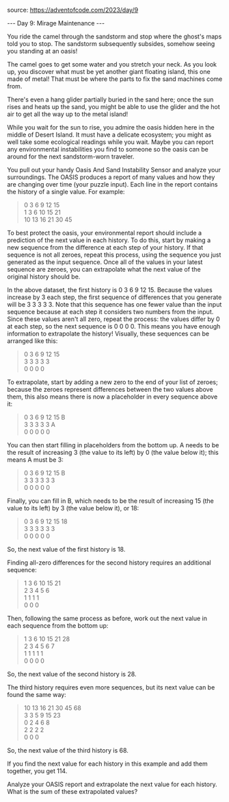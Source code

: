 source: https://adventofcode.com/2023/day/9

--- Day 9: Mirage Maintenance ---

You ride the camel through the sandstorm and stop where the ghost's maps told you to stop. The sandstorm subsequently subsides, somehow seeing you standing at an oasis!

The camel goes to get some water and you stretch your neck. As you look up, you discover what must be yet another giant floating island, this one made of metal! That must be where the parts to fix the sand machines come from.

There's even a hang glider partially buried in the sand here; once the sun rises and heats up the sand, you might be able to use the glider and the hot air to get all the way up to the metal island!

While you wait for the sun to rise, you admire the oasis hidden here in the middle of Desert Island. It must have a delicate ecosystem; you might as well take some ecological readings while you wait. Maybe you can report any environmental instabilities you find to someone so the oasis can be around for the next sandstorm-worn traveler.

You pull out your handy Oasis And Sand Instability Sensor and analyze your surroundings. The OASIS produces a report of many values and how they are changing over time (your puzzle input). Each line in the report contains the history of a single value. For example:

>0 3 6 9 12 15\
>1 3 6 10 15 21\
>10 13 16 21 30 45
> 
To best protect the oasis, your environmental report should include a prediction of the next value in each history. To do this, start by making a new sequence from the difference at each step of your history. If that sequence is not all zeroes, repeat this process, using the sequence you just generated as the input sequence. Once all of the values in your latest sequence are zeroes, you can extrapolate what the next value of the original history should be.

In the above dataset, the first history is 0 3 6 9 12 15. Because the values increase by 3 each step, the first sequence of differences that you generate will be 3 3 3 3 3. Note that this sequence has one fewer value than the input sequence because at each step it considers two numbers from the input. Since these values aren't all zero, repeat the process: the values differ by 0 at each step, so the next sequence is 0 0 0 0. This means you have enough information to extrapolate the history! Visually, these sequences can be arranged like this:

>0   3   6   9  12  15\
>  3   3   3   3   3\
>    0   0   0   0
> 
To extrapolate, start by adding a new zero to the end of your list of zeroes; because the zeroes represent differences between the two values above them, this also means there is now a placeholder in every sequence above it:

>0   3   6   9  12  15   B\
>  3   3   3   3   3   A\
>    0   0   0   0   0
> 
You can then start filling in placeholders from the bottom up. A needs to be the result of increasing 3 (the value to its left) by 0 (the value below it); this means A must be 3:

>0   3   6   9  12  15   B\
>  3   3   3   3   3   3\
>    0   0   0   0   0
> 
Finally, you can fill in B, which needs to be the result of increasing 15 (the value to its left) by 3 (the value below it), or 18:

>0   3   6   9  12  15  18\
>  3   3   3   3   3   3\
>    0   0   0   0   0
> 
So, the next value of the first history is 18.

Finding all-zero differences for the second history requires an additional sequence:

>1   3   6  10  15  21\
>  2   3   4   5   6\
>   1   1   1   1\
>      0   0   0

Then, following the same process as before, work out the next value in each sequence from the bottom up:

>1   3   6  10  15  21  28\
>  2   3   4   5   6   7\
>    1   1   1   1   1\
>      0   0   0   0
> 
So, the next value of the second history is 28.

The third history requires even more sequences, but its next value can be found the same way:

>10  13  16  21  30  45  68\
>   3   3   5   9  15  23\
>     0   2   4   6   8\
>       2   2   2   2\
>         0   0   0

So, the next value of the third history is 68.

If you find the next value for each history in this example and add them together, you get 114.

Analyze your OASIS report and extrapolate the next value for each history. What is the sum of these extrapolated values?

